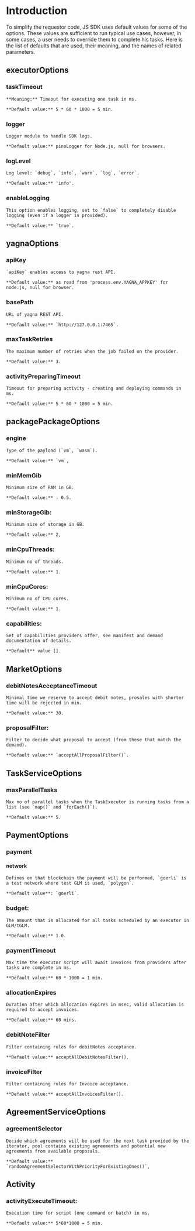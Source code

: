 # Introduction

To simplify the requestor code, JS SDK uses default values for some of the options. These values are sufficient to run typical use cases, however, in some cases, a user needs to override them to complete his tasks. Here is the list of defaults that are used, their meaning, and the names of related parameters.

## executorOptions

### taskTimeout

    **Meaning:** Timeout for executing one task in ms.

    **Default value:** 5 * 60 * 1000 = 5 min.

### logger

    Logger module to handle SDK logs.

    **Default value:** pinoLogger for Node.js, null for browsers.

### logLevel

    Log level: `debug`, `info`, `warn`, `log`, `error`.

    **Default value:** 'info'.

### enableLogging

    This option enables logging, set to `false` to completely disable logging (even if a logger is provided).

    **Default value:** `true`.

## yagnaOptions

### apiKey

    `apiKey` enables access to yagna rest API.

    **Default value:** as read from 'process.env.YAGNA_APPKEY' for node.js, null for browser.

### basePath

    URL of yagna REST API.

    **Default value:** `http://127.0.0.1:7465`.

### maxTaskRetries

    The maximum number of retries when the job failed on the provider.

    **Default value:** 3.

### activityPreparingTimeout

    Timeout for preparing activity - creating and deploying commands in ms.

    **Default value:** 5 * 60 * 1000 = 5 min.

## packagePackageOptions

### engine

    Type of the payload (`vm`, `wasm`).

    **Default value:** `vm`,

### minMemGib

    Minimum size of RAM in GB.

    **Default value:** : 0.5.

### minStorageGib:

    Minimum size of storage in GB.

    **Default value:** 2,

### minCpuThreads:

    Minimum no of threads.

    **Default value:** 1.

### minCpuCores:

    Minimum no of CPU cores.

    **Default value:** 1.

### capabilities:

    Set of capabilities providers offer, see manifest and demand documentation of details.

    **Default** value [].

## MarketOptions

### debitNotesAcceptanceTimeout

    Minimal time we reserve to accept debit notes, prosales with shorter time will be rejected in min.

    **Default value:** 30.

### proposalFilter:

    Filter to decide what proposal to accept (from these that match the demand).

    **Default value:** `acceptAllProposalFilter()`.

## TaskServiceOptions

### maxParallelTasks

    Max no of parallel tasks when the TaskExecutor is running tasks from a list (see `map()` and `forEach()`).

    **Default value:** 5.

## PaymentOptions

### payment

#### network

    Defines on that blockchain the payment will be performed, `goerli` is a test network where test GLM is used, `polygon`.

    **Default value**: `goerli`.

### budget:

    The amount that is allocated for all tasks scheduled by an executor in GLM/tGLM.

    **Default value:** 1.0.

### paymentTimeout

    Max time the executor script will await invoices from providers after tasks are complete in ms.

    **Default value:** 60 * 1000 = 1 min.

### allocationExpires

    Duration after which allocation expires in msec, valid allocation is required to accept invoices.

    **Default value:** 60 mins.

### debitNoteFilter

    Filter containing rules for debitNotes acceptance.

    **Default value:** acceptAllDebitNotesFilter().

### invoiceFilter

    Filter containing rules for Invoice acceptance.

    **Default value:** acceptAllInvoicesFilter().

## AgreementServiceOptions

### agreementSelector

    Decide which agreements will be used for the next task provided by the iterator, pool contains existing agreements and potential new agreements from available proposals.

    **Default value:** `randomAgreementSelectorWithPriorityForExistingOnes()`,

## Activity

### activityExecuteTimeout:

    Execution time for script (one command or batch) in ms.

    **Default value:** 5*60*1000 = 5 min.
